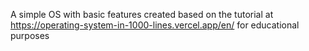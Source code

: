 A simple OS with basic features created based on the tutorial at https://operating-system-in-1000-lines.vercel.app/en/ for educational purposes
